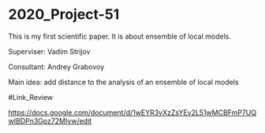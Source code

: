 # 2020_Project-51

This is my first scientific paper. It is about ensemble of local models. 

Superviser: Vadim Strijov

Consultant: Andrey Grabovoy

Main idea: add distance to the analysis of an ensemble of local models

#Link_Review

https://docs.google.com/document/d/1wEYR3vXzZsYEv2L51wMCBFmP7UQwIBDPn3Gpz72MIyw/edit
